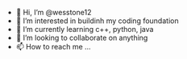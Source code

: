 - 👋 Hi, I’m @wesstone12
- 👀 I’m interested in buildinh my coding foundation
- 🌱 I’m currently learning c++, python, java
- 💞️ I’m looking to collaborate on anything
- 📫 How to reach me ...

<!---
wesstone12/wesstone12 is a ✨ special ✨ repository because its `README.md` (this file) appears on your GitHub profile.
You can click the Preview link to take a look at your changes.
--->
